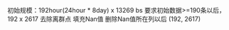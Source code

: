 初始规模：192hour(24hour * 8day)  x 13269 bs
要求初始数据>=190条以后， 192 x 2617
去除离群点
填充Nan值
删除Nan值所在列以后 (192, 2617)

